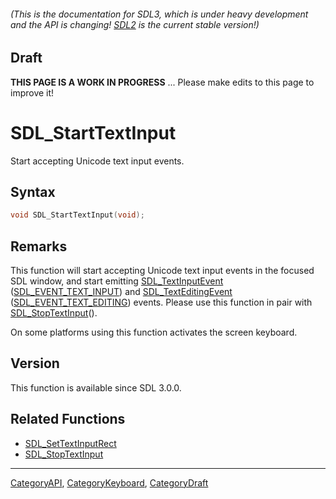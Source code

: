 ###### (This is the documentation for SDL3, which is under heavy development and the API is changing! [SDL2](https://wiki.libsdl.org/SDL2/) is the current stable version!)

## Draft

**THIS PAGE IS A WORK IN PROGRESS** ... Please make edits to this page to improve it!
# SDL_StartTextInput

Start accepting Unicode text input events.

## Syntax

```c
void SDL_StartTextInput(void);

```

## Remarks

This function will start accepting Unicode text input events in the focused
SDL window, and start emitting [SDL_TextInputEvent](SDL_TextInputEvent.md)
([SDL_EVENT_TEXT_INPUT](SDL_EVENT_TEXT_INPUT.md)) and
[SDL_TextEditingEvent](SDL_TextEditingEvent.md)
([SDL_EVENT_TEXT_EDITING](SDL_EVENT_TEXT_EDITING.md)) events. Please use this
function in pair with [SDL_StopTextInput](SDL_StopTextInput.md)().

On some platforms using this function activates the screen keyboard.

## Version

This function is available since SDL 3.0.0.

## Related Functions

* [SDL_SetTextInputRect](SDL_SetTextInputRect.md)
* [SDL_StopTextInput](SDL_StopTextInput.md)

----
[CategoryAPI](CategoryAPI.md), [CategoryKeyboard](CategoryKeyboard.md), [CategoryDraft](CategoryDraft.md)
